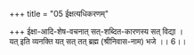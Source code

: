 +++
title = "05 ईक्षत्यधिकरणम्"

+++
ईक्षा-आदि-शेष-वचनात् सत्-शब्दित-कारणस्य सत् विद्या ।  
यत् इति व्यनक्ति यत् सत् तत् ब्रह्म (श्रीनिवास-नाम) भजे ।। 6।।